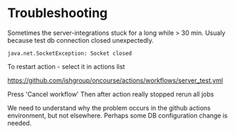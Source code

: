 # Troubleshooting

Sometimes the server-integrations stuck for a long while > 30 min. Usualy because test db connection closed unexpectedly.

```java.net.SocketException: Socket closed```

To restart action - select it in actions list

https://github.com/ishgroup/oncourse/actions/workflows/server_test.yml

Press 'Cancel workflow'
Then after action really stopped rerun all jobs


We need to understand why the problem occurs in the github actions environment, but not elsewhere. Perhaps some DB configuration change is needed.

